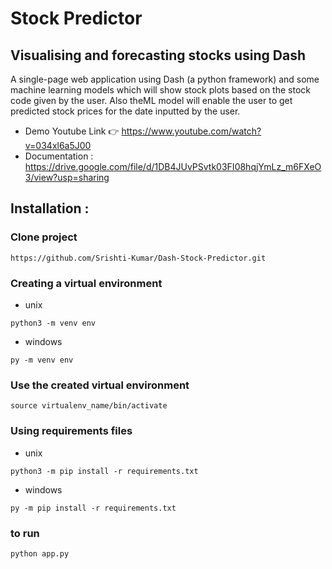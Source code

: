 # Stock Predictor 
## Visualising and forecasting stocks using Dash
A single-page web application using Dash (a python framework) and some machine learning models which will show stock plots based on the stock code given by the user. Also theML model will enable the user to get predicted stock prices for the date inputted by the user.

- Demo Youtube Link 👉 https://www.youtube.com/watch?v=034xl6a5J00
- Documentation : https://drive.google.com/file/d/1DB4JUvPSvtk03FI08hqjYmLz_m6FXeO3/view?usp=sharing

## Installation :

### Clone project 
```
https://github.com/Srishti-Kumar/Dash-Stock-Predictor.git
```
### Creating a virtual environment
- unix
```
python3 -m venv env
```
- windows 
```
py -m venv env
```

### Use the created virtual environment
```
source virtualenv_name/bin/activate
```

### Using requirements files
- unix
```
python3 -m pip install -r requirements.txt
```
- windows
```
py -m pip install -r requirements.txt
```


### to run 
```
python app.py
```




